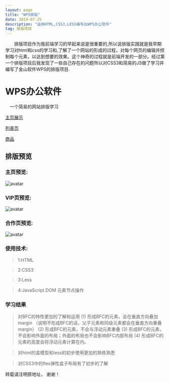 ```yaml
---
layout: page
title: "WPS排版"
date: 2019-07-25 
description: "运用HTML,CSS3,LESS编写出WPS办公软件"
tag: 排版项目
---   
```


　　排版项目作为我前端学习的早起来说是很重要的,所以说排版实践就是我早期学习对html和css的学习和,了解了一个网站的形成的过程，对每个网页的编辑并控制每个元素，以达到想要的效果。这个神奇的过程就是前端开发的一部分。经过第一个排版项目后我发现了一些自己存在的问题所以对CSS3和简易的JS做了学习并编写了金山软件WPS的排版项目.    

 
 

# WPS办公软件
　一个简易的网站排版学习


 [主页展示](https://qq6515255.github.io/web/wps/index.html)

 [列表页](https://qq6515255.github.io/web/wps/wps-vip.html)

 [商品](https://qq6515255.github.io/web/wps/wps-page3.html)


## 排版预览

###  主页预览:

![avatar](https://qq6515255.github.io/images/posts/wps/wps2.jpg)


###  VIP页预览:

![avatar](https://qq6515255.github.io/images/posts/wps/wps1.jpg)


###  合作页预览:

![avatar](https://qq6515255.github.io/images/posts/wps/wps3.jpg)

### 使用技术:

>1:HTML

>2:CSS3

>3:Less

>4:JavaScript.DOM 元素节点操作

<p> </p>


### 学习结果

> 对BFC的特性更加的了解和运用
>(1) 形成BFC的元素，会在垂直方向叠加margin  （说明不形成BFC的话，父子元素和同级元素都会在垂直方向重叠margin）
>(2) 形成BFC的元素，不会与浮动元素重叠
>(3) 形成BFC的元素，不会影响外面的布局；外面的布局也不会影响BFC内部布局
>(4) 形成BFC的元素的高度会将浮动元素计算在内。

<p> </p>

> 对html的盒模型和less的初步使用更加的熟练熟悉      

<p> </p>

> 对CSS3中的flex弹性盒子布局有了初步的了解

<p> </p>


转载请注明原地址， 谢谢！
